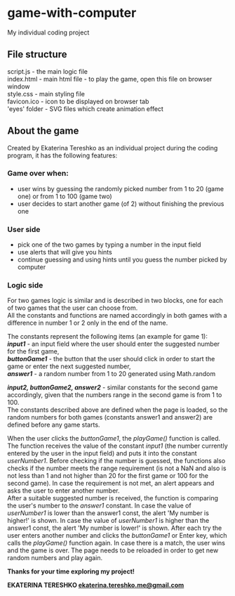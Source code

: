 # game-with-computer

My individual coding project

## File structure
script.js - the main logic file  
index.html - main html file - to play the game, open this file on browser window  
style.css - main styling file  
favicon.ico - icon to be displayed on browser tab  
'eyes' folder - SVG files which create animation effect  

## About the game
Created by Ekaterina Tereshko as an individual project during the coding program, it has the following features:

### Game over when:
- user wins by guessing the randomly picked number from 1 to 20 (game one) or from 1 to 100 (game two)
- user decides to start another game (of 2) without finishing the previous one

### User side
- pick one of the two games by typing a number in the input field
- use alerts that will give you hints
- continue guessing and using hints until you guess the number picked by computer

### Logic side

For two games logic is similar and is described in two blocks, one for each of two games that the user can choose from.  
All the constants and functions are named accordingly in both games with a difference in number 1 or 2 only in the end of the name.  

The constants represent the following items (an example for game 1):   
***input1*** - an input field where the user should enter the suggested number for the first game,   
***buttonGame1*** - the button that the user should click in order to start the game or enter the next suggested number,  
***answer1*** - a random number from 1 to 20 generated using Math.random  

***input2, buttonGame2, answer2*** - similar constants for the second game accordingly, given that the numbers range in the second game is from 1 to 100.  
The constants described above are defined when the page is loaded, so the random numbers for both games (constants answer1 and answer2) are defined before any game starts.  

When the user clicks the _buttonGame1_, the _playGame()_ function is called. The function receives the value of the constant _input1_ (the number currently entered by the user in the input field) and puts it into the constant _userNumber1_. Before checking if the number is guessed, the functions also checks if the number meets the range requirement (is not a NaN and also is not less than 1 and not higher than 20 for the first game or 100 for the second game). In case the requirement is not met, an alert appears and asks the user to enter another number.   
After a suitable suggested number is received, the function is comparing the user's number to the _answer1_ constant. In case the value of _userNumber1_ is lower than the answer1 const, the alert 'My number is higher!' is shown. In case the value of _userNumber1_ is higher than the answer1 const, the alert 'My number is lower!' is shown. After each try the user enters another number and clicks the _buttonGame1_ or Enter key, which calls the _playGame()_ function again. In case there is a match, the user wins and the game is over. The page needs to be reloaded in order to get new random numbers and play again.

**Thanks for your time exploring my project!**

**EKATERINA TERESHKO
ekaterina.tereshko.me@gmail.com**
